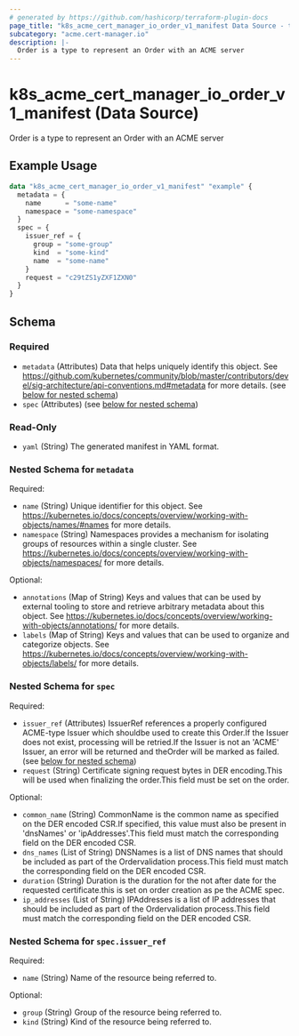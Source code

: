 ```yaml
---
# generated by https://github.com/hashicorp/terraform-plugin-docs
page_title: "k8s_acme_cert_manager_io_order_v1_manifest Data Source - terraform-provider-k8s"
subcategory: "acme.cert-manager.io"
description: |-
  Order is a type to represent an Order with an ACME server
---
```


# k8s_acme_cert_manager_io_order_v1_manifest (Data Source)

Order is a type to represent an Order with an ACME server

## Example Usage

```terraform
data "k8s_acme_cert_manager_io_order_v1_manifest" "example" {
  metadata = {
    name      = "some-name"
    namespace = "some-namespace"
  }
  spec = {
    issuer_ref = {
      group = "some-group"
      kind  = "some-kind"
      name  = "some-name"
    }
    request = "c29tZS1yZXF1ZXN0"
  }
}
```

<!-- schema generated by tfplugindocs -->
## Schema

### Required

- `metadata` (Attributes) Data that helps uniquely identify this object. See https://github.com/kubernetes/community/blob/master/contributors/devel/sig-architecture/api-conventions.md#metadata for more details. (see [below for nested schema](#nestedatt--metadata))
- `spec` (Attributes) (see [below for nested schema](#nestedatt--spec))

### Read-Only

- `yaml` (String) The generated manifest in YAML format.

<a id="nestedatt--metadata"></a>
### Nested Schema for `metadata`

Required:

- `name` (String) Unique identifier for this object. See https://kubernetes.io/docs/concepts/overview/working-with-objects/names/#names for more details.
- `namespace` (String) Namespaces provides a mechanism for isolating groups of resources within a single cluster. See https://kubernetes.io/docs/concepts/overview/working-with-objects/namespaces/ for more details.

Optional:

- `annotations` (Map of String) Keys and values that can be used by external tooling to store and retrieve arbitrary metadata about this object. See https://kubernetes.io/docs/concepts/overview/working-with-objects/annotations/ for more details.
- `labels` (Map of String) Keys and values that can be used to organize and categorize objects. See https://kubernetes.io/docs/concepts/overview/working-with-objects/labels/ for more details.


<a id="nestedatt--spec"></a>
### Nested Schema for `spec`

Required:

- `issuer_ref` (Attributes) IssuerRef references a properly configured ACME-type Issuer which shouldbe used to create this Order.If the Issuer does not exist, processing will be retried.If the Issuer is not an 'ACME' Issuer, an error will be returned and theOrder will be marked as failed. (see [below for nested schema](#nestedatt--spec--issuer_ref))
- `request` (String) Certificate signing request bytes in DER encoding.This will be used when finalizing the order.This field must be set on the order.

Optional:

- `common_name` (String) CommonName is the common name as specified on the DER encoded CSR.If specified, this value must also be present in 'dnsNames' or 'ipAddresses'.This field must match the corresponding field on the DER encoded CSR.
- `dns_names` (List of String) DNSNames is a list of DNS names that should be included as part of the Ordervalidation process.This field must match the corresponding field on the DER encoded CSR.
- `duration` (String) Duration is the duration for the not after date for the requested certificate.this is set on order creation as pe the ACME spec.
- `ip_addresses` (List of String) IPAddresses is a list of IP addresses that should be included as part of the Ordervalidation process.This field must match the corresponding field on the DER encoded CSR.

<a id="nestedatt--spec--issuer_ref"></a>
### Nested Schema for `spec.issuer_ref`

Required:

- `name` (String) Name of the resource being referred to.

Optional:

- `group` (String) Group of the resource being referred to.
- `kind` (String) Kind of the resource being referred to.
